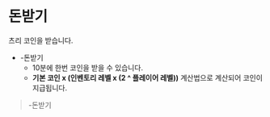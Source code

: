 # 돈받기

츠리 코인을 받습니다.

- -돈받기
  - 10분에 한번 코인을 받을 수 있습니다.
  - **기본 코인 x (인벤토리 레벨 x (2 ^ 플레이어 레벨))** 계산법으로 계산되어 코인이 지급됩니다.

> -돈받기
